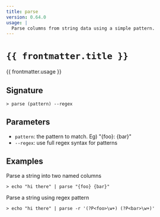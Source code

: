 ```yaml
---
title: parse
version: 0.64.0
usage: |
  Parse columns from string data using a simple pattern.
---
```


<script>
  import { usePageFrontmatter } from '@vuepress/client';
  export default { computed: { frontmatter() { return usePageFrontmatter().value; } } }
</script>

# <code>{{ frontmatter.title }}</code>

<div style='white-space: pre-wrap;'>{{ frontmatter.usage }}</div>

## Signature

```> parse (pattern) --regex```

## Parameters

 -  `pattern`: the pattern to match. Eg) "{foo}: {bar}"
 -  `--regex`: use full regex syntax for patterns

## Examples

Parse a string into two named columns
```shell
> echo "hi there" | parse "{foo} {bar}"
```

Parse a string using regex pattern
```shell
> echo "hi there" | parse -r '(?P<foo>\w+) (?P<bar>\w+)'
```
